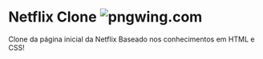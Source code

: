 # Netflix Clone <img src="./img/netflix_markdown.png" alt="pngwing.com" />
Clone da página inicial da Netflix Baseado nos conhecimentos em HTML e CSS!
